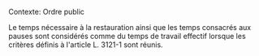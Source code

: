 Contexte: Ordre public

Le temps nécessaire à la restauration ainsi que les temps consacrés aux pauses sont considérés comme du temps de travail effectif lorsque les critères définis à l'article L. 3121-1 sont réunis.